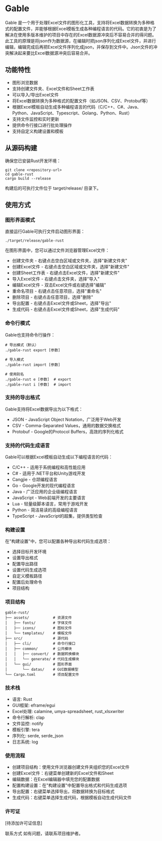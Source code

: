 # Gable

Gable 是一个用于处理Excel文件的图形化工具，支持将Excel数据转换为多种格式的配置文件，并能够根据Excel模板生成各种编程语言的代码。它的初衷是为了解决在使用多版本维护的项目中存在的Excel数据源冲突后不容易合并的得问题。此工具的原理是将json作为数据源，在编辑时把json序列化成Excel文件，并进行编辑，编辑完成后再把Excel文件序列化成json，并保存到文件中。Json文件的冲突解决起来要比Excel数据源冲突后容易合并。

## 功能特性

- 图形浏览数据
- 支持创建文件夹、Excel文件和Sheet工作表
- 可以导入/导出Excel文件
- 将Excel数据转换为多种格式的配置文件（如JSON、CSV、Protobuf等）
- 根据Excel模板自动生成多种编程语言的代码（C/C++、C#、Java、Python、JavaScript、Typescript、Golang、Python、Rust）
- 支持文件监控和实时更新
- 提供命令行接口进行批处理操作
- 支持自定义构建设置和模板

## 从源码构建

确保您已安装Rust开发环境：

```
git clone <repository-url>
cd gable-rust
cargo build --release
```

构建后的可执行文件位于 target/release/ 目录下。

## 使用方式

### 图形界面模式

直接运行Gable可执行文件启动图形界面：

```
./target/release/gable-rust
```

在图形界面中，您可以通过文件浏览器管理Excel文件：
- 创建文件夹 - 右键点击空白区域或文件夹，选择"新建文件夹"
- 创建Excel文件 - 右键点击空白区域或文件夹，选择"新建文件"
- 创建Sheet工作表 - 右键点击Excel文件，选择"新建文件"
- 导入Excel文件 - 右键点击文件夹，选择"导入"
- 编辑Excel文件 - 双击Excel文件或右键选择"编辑"
- 重命名项目 - 右键点击任意项目，选择"重命名"
- 删除项目 - 右键点击任意项目，选择"删除"
- 导出配置 - 右键点击Excel文件或Sheet，选择"导出"
- 生成代码 - 右键点击Excel文件或Sheet，选择"生成代码"

### 命令行模式

Gable也支持命令行操作：

```
# 导出模式（默认）
./gable-rust export [参数]

# 导入模式
./gable-rust import [参数]

# 使用别名
./gable-rust e [参数]  # export
./gable-rust i [参数]  # import
```

### 支持的导出格式

Gable支持将Excel数据导出为以下格式：

- JSON - JavaScript Object Notation，广泛用于Web开发
- CSV - Comma-Separated Values，通用的数据交换格式
- Protobuf - Google的Protocol Buffers，高效的序列化格式

### 支持的代码生成语言

Gable可以根据Excel模板自动生成以下编程语言的代码：

- C/C++ - 适用于系统编程和高性能应用
- C# - 适用于.NET平台和Unity游戏开发
- Cangjie - 仓颉编程语言
- Go - Google开发的现代编程语言
- Java - 广泛应用的企业级编程语言
- JavaScript - Web前端开发的主要语言
- Lua - 轻量级脚本语言，常用于游戏开发
- Python - 简洁易读的高级编程语言
- TypeScript - JavaScript的超集，提供类型检查

### 构建设置

在"构建设置"中，您可以配置各种导出和代码生成选项：

- 选择目标开发环境
- 设置导出格式
- 配置导出路径
- 设置代码生成选项
- 自定义模板路径
- 配置后处理命令
- 项目结构

### 项目结构

```
gable-rust/
├── assets/           # 资源文件
│   ├── fonts/        # 字体文件
│   ├── icons/        # 图标文件
│   └── templates/    # 模板文件
├── src/              # 源代码
│   ├── cli/          # 命令行接口
│   ├── common/       # 公共模块
│   │   ├── convert/  # 数据转换模块
│   │   └── generate/ # 代码生成模块
│   └── gui/          # 图形界面
│       └── datas/    # GUI数据模型
└── Cargo.toml        # 项目配置文件
```

### 技术栈

- 语言: Rust
- GUI框架: eframe/egui
- Excel处理: calamine, umya-spreadsheet, rust_xlsxwriter
- 命令行解析: clap
- 文件监控: notify
- 模板引擎: tera
- 序列化: serde, serde_json
- 日志系统: log
  
### 使用流程

- 创建项目结构：使用文件浏览器创建文件夹组织您的Excel文件
- 创建Excel文件：右键菜单创建新的Excel文件和Sheet
- 编辑数据：在Excel编辑器中填充您的配置数据
- 配置构建设置：在"构建设置"中配置导出格式和代码生成选项
- 导出配置：右键菜单选择导出，将数据转换为目标格式
- 生成代码：右键菜单选择生成代码，根据模板自动生成代码文件

### 许可证
[待添加许可证信息]

联系方式
如有问题，请联系项目维护者。
